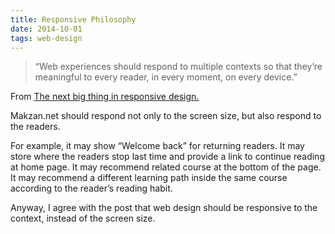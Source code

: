 ```yaml
---
title: Responsive Philosophy
date: 2014-10-01
tags: web-design
---
```


> “Web experiences should respond to multiple contexts so that they’re meaningful to every reader, in every moment, on every device.”

From [The next big thing in responsive design.][1]

Makzan.net should respond not only to the screen size, but also respond to the readers. 

For example, it may show “Welcome back” for returning readers. It may store where the readers stop last time and provide a link to continue reading at home page. It may recommend related course at the bottom of the page. It may recommend a different learning path inside the same course according to the reader’s reading habit.

Anyway, I agree with the post that web design should be responsive to the context, instead of the screen size.

[1]: http://www.fastcodesign.com/3036091/the-next-big-thing-in-responsive-design

